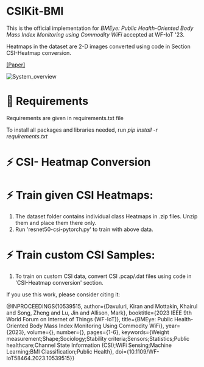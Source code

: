 # CSIKit-BMI

This is the official implementation for _BMEye: Public Health-Oriented Body Mass Index Monitoring using Commodity WiFi_ accepted at WF-IoT '23.

Heatmaps in the dataset are 2-D images converted using code in Section CSI-Heatmap conversion.

[[Paper]](https://drive.google.com/file/d/1uPdt7CdH3Zn_0uXA3-Ol2WQ02ktm_pxr/view?usp=drive_link)

![System_overview](https://github.com/kiran-collab/CSIKit-BMI/assets/75129341/3f5247ee-4578-4411-a27e-04a50d17cf70)

# 🔧 Requirements

Requirements are given in requirements.txt file 

To install all packages and libraries needed, run _pip install -r requirements.txt_

# ⚡ CSI- Heatmap Conversion

# ⚡ Train given CSI Heatmaps:
1. The dataset folder contains individual class Heatmaps in .zip files. Unzip them and place them there only.
2. Run 'resnet50-csi-pytorch.py' to train with above data.

# ⚡ Train custom CSI Samples: 
1. To train on custom CSI data, convert CSI .pcap/.dat files using code in 'CSI-Heatmap conversion' section.

If you use this work, please consider citing it:

@INPROCEEDINGS{10539515,
  author={Davuluri, Kiran and Mottakin, Khairul and Song, Zheng and Lu, Jin and Allison, Mark},
  booktitle={2023 IEEE 9th World Forum on Internet of Things (WF-IoT)}, 
  title={BMEye: Public Health-Oriented Body Mass Index Monitoring Using Commodity WiFi}, 
  year={2023},
  volume={},
  number={},
  pages={1-6},
  keywords={Weight measurement;Shape;Sociology;Stability criteria;Sensors;Statistics;Public healthcare;Channel State Information (CSI);WiFi Sensing;Machine Learning;BMI Classification;Public Health},
  doi={10.1109/WF-IoT58464.2023.10539515}}

